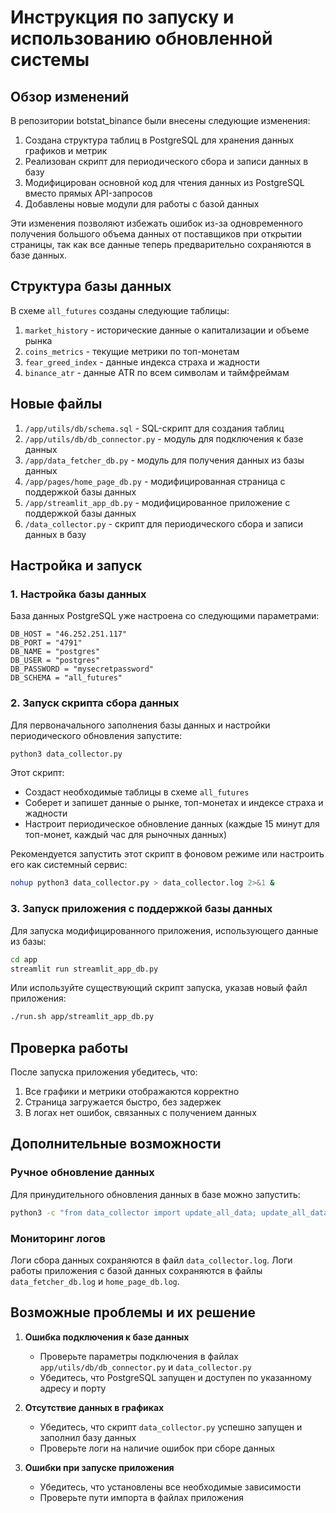 # Инструкция по запуску и использованию обновленной системы

## Обзор изменений

В репозитории botstat_binance были внесены следующие изменения:

1. Создана структура таблиц в PostgreSQL для хранения данных графиков и метрик
2. Реализован скрипт для периодического сбора и записи данных в базу
3. Модифицирован основной код для чтения данных из PostgreSQL вместо прямых API-запросов
4. Добавлены новые модули для работы с базой данных

Эти изменения позволяют избежать ошибок из-за одновременного получения большого объема данных от поставщиков при открытии страницы, так как все данные теперь предварительно сохраняются в базе данных.

## Структура базы данных

В схеме `all_futures` созданы следующие таблицы:

1. `market_history` - исторические данные о капитализации и объеме рынка
2. `coins_metrics` - текущие метрики по топ-монетам
3. `fear_greed_index` - данные индекса страха и жадности
4. `binance_atr` - данные ATR по всем символам и таймфреймам

## Новые файлы

1. `/app/utils/db/schema.sql` - SQL-скрипт для создания таблиц
2. `/app/utils/db/db_connector.py` - модуль для подключения к базе данных
3. `/app/data_fetcher_db.py` - модуль для получения данных из базы данных
4. `/app/pages/home_page_db.py` - модифицированная страница с поддержкой базы данных
5. `/app/streamlit_app_db.py` - модифицированное приложение с поддержкой базы данных
6. `/data_collector.py` - скрипт для периодического сбора и записи данных в базу

## Настройка и запуск

### 1. Настройка базы данных

База данных PostgreSQL уже настроена со следующими параметрами:
```
DB_HOST = "46.252.251.117"
DB_PORT = "4791"
DB_NAME = "postgres"
DB_USER = "postgres"
DB_PASSWORD = "mysecretpassword"
DB_SCHEMA = "all_futures"
```

### 2. Запуск скрипта сбора данных

Для первоначального заполнения базы данных и настройки периодического обновления запустите:

```bash
python3 data_collector.py
```

Этот скрипт:
- Создаст необходимые таблицы в схеме `all_futures`
- Соберет и запишет данные о рынке, топ-монетах и индексе страха и жадности
- Настроит периодическое обновление данных (каждые 15 минут для топ-монет, каждый час для рыночных данных)

Рекомендуется запустить этот скрипт в фоновом режиме или настроить его как системный сервис:

```bash
nohup python3 data_collector.py > data_collector.log 2>&1 &
```

### 3. Запуск приложения с поддержкой базы данных

Для запуска модифицированного приложения, использующего данные из базы:

```bash
cd app
streamlit run streamlit_app_db.py
```

Или используйте существующий скрипт запуска, указав новый файл приложения:

```bash
./run.sh app/streamlit_app_db.py
```

## Проверка работы

После запуска приложения убедитесь, что:
1. Все графики и метрики отображаются корректно
2. Страница загружается быстро, без задержек
3. В логах нет ошибок, связанных с получением данных

## Дополнительные возможности

### Ручное обновление данных

Для принудительного обновления данных в базе можно запустить:

```bash
python3 -c "from data_collector import update_all_data; update_all_data()"
```

### Мониторинг логов

Логи сбора данных сохраняются в файл `data_collector.log`.
Логи работы приложения с базой данных сохраняются в файлы `data_fetcher_db.log` и `home_page_db.log`.

## Возможные проблемы и их решение

1. **Ошибка подключения к базе данных**
   - Проверьте параметры подключения в файлах `app/utils/db/db_connector.py` и `data_collector.py`
   - Убедитесь, что PostgreSQL запущен и доступен по указанному адресу и порту

2. **Отсутствие данных в графиках**
   - Убедитесь, что скрипт `data_collector.py` успешно запущен и заполнил базу данных
   - Проверьте логи на наличие ошибок при сборе данных

3. **Ошибки при запуске приложения**
   - Убедитесь, что установлены все необходимые зависимости
   - Проверьте пути импорта в файлах приложения
